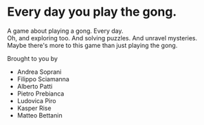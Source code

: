 # Every day you play the gong.
A game about playing a gong. Every day.<br/>
Oh, and exploring too. And solving puzzles. And unravel mysteries.<br/>
Maybe there's more to this game than just playing the gong.

Brought to you by 
* Andrea Soprani
* Filippo Sciamanna
* Alberto Patti
* Pietro Prebianca
* Ludovica Piro
* Kasper Rise
* Matteo Bettanin